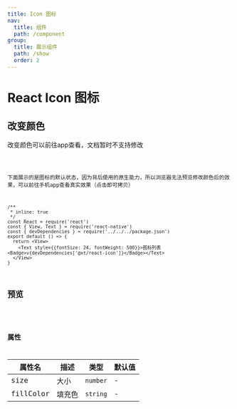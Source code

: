 ```yaml
---
title: Icon 图标
nav:
  title: 组件
  path: /component
group:
  title: 展示组件
  path: /show
  order: 2
---
```


# React Icon 图标

## 改变颜色

改变颜色可以前往app查看，文档暂时不支持修改

<code src="./__fixtures__/color.tsx" />

下面展示的是图标的默认状态，因为背后使用的原生能力，所以浏览器无法预览修改颜色后的效果，可以前往手机app查看真实效果（点击即可拷贝）

```tsx | pure
/**
 * inline: true
 */
const React = require('react')
const { View, Text } = require('react-native')
const { devDependencies } = require('../../../package.json')
export default () => {
  return <View>
    <Text style={{fontSize: 24, fontWeight: 500}}>图标列表 <Badge>v{devDependencies['@xt/react-icon']}</Badge></Text>
  </View>
}
```

## 预览
<code src="./__fixtures__/preview.tsx" />

## 属性

| 属性名 | 描述 | 类型 | 默认值 |
| --- | --- | --- | --- |
| size | 大小 | `number` | - |
| fillColor | 填充色 | `string` | - |

